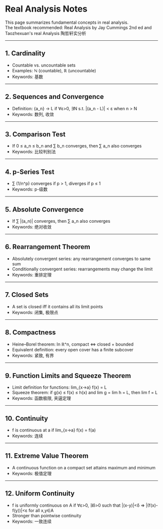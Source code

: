 # Real Analysis Notes

This page summarizes fundamental concepts in real analysis.  
The textbook recommended: Real Analysis by Jay Cummings 2nd ed
                        and Taozhexuan's real Analysis 陶哲轩实分析 

---

## 1. Cardinality
- Countable vs. uncountable sets  
- Examples: ℕ (countable), ℝ (uncountable)  
- Keywords: 基数

---

## 2. Sequences and Convergence
- Definition: {a_n} → L if ∀ε>0, ∃N s.t. \|(a_n - L)\| < ε when n > N  
- Keywords: 数列, 收敛

---

## 3. Comparison Test
- If 0 ≤ a_n ≤ b_n and ∑ b_n converges, then ∑ a_n also converges  
- Keywords: 比较判别法

---

## 4. p-Series Test
- ∑ (1/n^p) converges if p > 1, diverges if p ≤ 1  
- Keywords: p-级数

---

## 5. Absolute Convergence
- If ∑ \|(a_n)\| converges, then ∑ a_n also converges  
- Keywords: 绝对收敛

---

## 6. Rearrangement Theorem
- Absolutely convergent series: any rearrangement converges to same sum  
- Conditionally convergent series: rearrangements may change the limit  
- Keywords: 重排定理

---

## 7. Closed Sets
- A set is closed iff it contains all its limit points  
- Keywords: 闭集, 极限点

---

## 8. Compactness
- Heine–Borel theorem: In ℝ^n, compact ⇔ closed + bounded  
- Equivalent definition: every open cover has a finite subcover  
- Keywords: 紧致, 有界

---

## 9. Function Limits and Squeeze Theorem
- Limit definition for functions: lim_{x→a} f(x) = L  
- Squeeze theorem: if g(x) ≤ f(x) ≤ h(x) and lim g = lim h = L, then lim f = L  
- Keywords: 函数极限, 夹逼定理

---

## 10. Continuity
- f is continuous at a if lim_{x→a} f(x) = f(a)  
- Keywords: 连续

---

## 11. Extreme Value Theorem
- A continuous function on a compact set attains maximum and minimum  
- Keywords: 极值定理

---

## 12. Uniform Continuity
- f is uniformly continuous on A if ∀ε>0, ∃δ>0 such that \|(x-y)\|<δ ⇒ \|(f(x)-f(y))\|<ε for all x,y∈A  
- Stronger than pointwise continuity  
- Keywords: 一致连续

